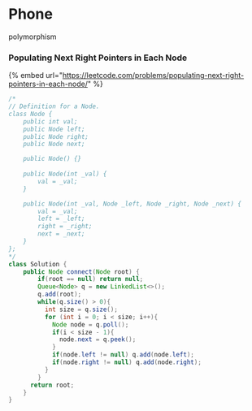 # Phone

polymorphism



### Populating Next Right Pointers in Each Node

{% embed url="https://leetcode.com/problems/populating-next-right-pointers-in-each-node/" %}

```java
/*
// Definition for a Node.
class Node {
    public int val;
    public Node left;
    public Node right;
    public Node next;

    public Node() {}
    
    public Node(int _val) {
        val = _val;
    }

    public Node(int _val, Node _left, Node _right, Node _next) {
        val = _val;
        left = _left;
        right = _right;
        next = _next;
    }
};
*/
class Solution {
    public Node connect(Node root) {
        if(root == null) return null;
        Queue<Node> q = new LinkedList<>();
        q.add(root);
        while(q.size() > 0){
          int size = q.size();
          for (int i = 0; i < size; i++){
            Node node = q.poll();
            if(i < size - 1){
              node.next = q.peek();
            }
            if(node.left != null) q.add(node.left);
            if(node.right != null) q.add(node.right);
          }
        }
      return root;
    }
}
```



